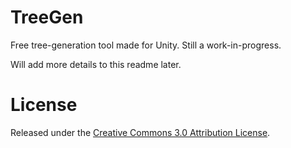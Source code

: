 # TreeGen
Free tree-generation tool made for Unity. Still a work-in-progress.

Will add more details to this readme later.

# License

Released under the [Creative Commons 3.0 Attribution License](https://creativecommons.org/licenses/by/3.0/us/).

